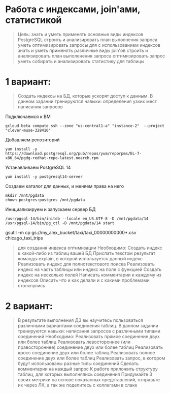 # Работа с индексами, join'ами, статистикой

>Цель:
>знать и уметь применять основные виды индексов PostgreSQL
>строить и анализировать план выполнения запроса
>уметь оптимизировать запросы для с использованием индексов
>знать и уметь применять различные виды join'ов
>строить и анализировать план выполенения запроса
>оптимизировать запрос
>уметь собирать и анализировать статистику для таблицы
# 1 вариант:
>Создать индексы на БД, которые ускорят доступ к данным.
>В данном задании тренируются навыки:
>определения узких мест
>написания запросов 

Подключаемся к ВМ  
```console
gcloud beta compute ssh --zone "us-central1-a" "instance-2"  --project "clever-muse-328410"
```
Добавляем репозиторий  
```console
yum install -y https://download.postgresql.org/pub/repos/yum/reporpms/EL-7-x86_64/pgdg-redhat-repo-latest.noarch.rpm
```
Устанавливаем PostgreSQL 14 
```console
yum install -y postgresql14-server
```
Создаем каталог для данных, и меняем права на него
```console
mkdir /mnt/pgdata
chown postgres:postgres /mnt/pgdata
```
Инициализируем и запускаем сервер БД  
```console
/usr/pgsql-14/bin/initdb --locale en_US.UTF-8 -D /mnt/pgdata/14
/usr/pgsql-14/bin/pg_ctl -D /mnt/pgdata/14 start
```
gsutil -m cp gs://my_alex_bucket/taxi/taxi_00000000000*.csv  chicago_taxi_trips


>для создания индекса
>оптимизации Необходимо:
>Создать индекс к какой-либо из таблиц вашей БД
>Прислать текстом результат команды explain, в которой используется данный индекс
>Реализовать индекс для полнотекстового поиска
>Реализовать индекс на часть таблицы или индекс на поле с функцией
>Создать индекс на несколько полей
>Написать комментарии к каждому из индексов
>Описать что и как делали и с какими проблемами столкнулись 
# 2 вариант: 
>В результате выполнения ДЗ вы научитесь пользоваться различными вариантами соединения таблиц. В данном задании тренируются навыки:
>написания запросов с различными типами соединений Необходимо:
>Реализовать прямое соединение двух или более таблиц
>Реализовать левостороннее (или правостороннее) соединение двух или более таблиц
>Реализовать кросс соединение двух или более таблиц
>Реализовать полное соединение двух или более таблиц
>Реализовать запрос, в котором будут использованы разные типы соединений
>Сделать комментарии на каждый запрос
>К работе приложить структуру таблиц, для которых выполнялись соединения
>Придумайте 3 своих метрики на основе показанных представлений, отправьте их через ЛК, а так же поделитесь с коллегами в слаке

